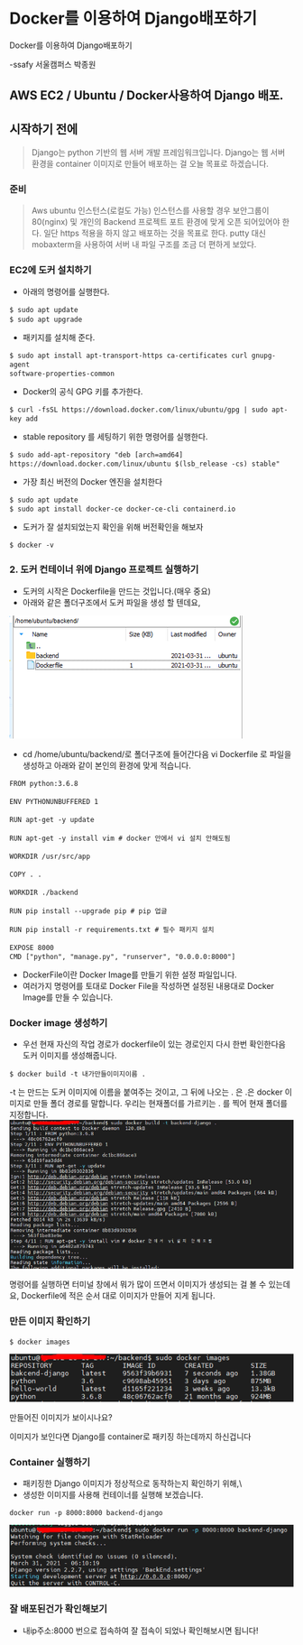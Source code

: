 # Docker를 이용하여 Django배포하기
Docker를 이용하여 Django배포하기

-ssafy 서울캠퍼스 박종원


## AWS EC2 / Ubuntu / Docker사용하여 Django 배포.



## 시작하기 전에

> Django는 python 기반의 웹 서버 개발 프레임워크입니다.
> Django는 웹 서버 환경을 container 이미지로 만들어 배포하는 걸 오늘 목표로 하겠습니다.

### 준비 ###
> Aws ubuntu 인스턴스(로컬도 가능)
> 인스턴스를 사용할 경우 보안그룹이 80(nginx) 및 개인의 Backend 프로젝트 포트 환경에 맞게 오픈 되어있어야 한다.
> 일단 https 적용을 하지 않고 배포하는 것을 목표로 한다.
> putty 대신 mobaxterm을 사용하여 서버 내 파일 구조를 조금 더 편하게 보았다.


### EC2에 도커 설치하기 ###

- 아래의 명령어를 실행한다.
``` c
$ sudo apt update
$ sudo apt upgrade
```

- 패키지를 설치해 준다.
``` 
$ sudo apt install apt-transport-https ca-certificates curl gnupg-agent
software-properties-common
```

- Docker의 공식 GPG 키를 추가한다.
``` 
$ curl -fsSL https://download.docker.com/linux/ubuntu/gpg | sudo apt-key add
```

- stable repository 를 세팅하기 위한 명령어를 실행한다.
``` 
$ sudo add-apt-repository "deb [arch=amd64]
https://download.docker.com/linux/ubuntu $(lsb_release -cs) stable"
```

- 가장 최신 버전의 Docker 엔진을 설치한다
``` 
$ sudo apt update
$ sudo apt install docker-ce docker-ce-cli containerd.io
```

- 도커가 잘 설치되었는지 확인을 위해 버전확인을 해보자
``` 
$ docker -v

```

### 2. 도커 컨테이너 위에 Django 프로젝트 실행하기 ###

- 도커의 시작은 Dockerfile을 만드는 것입니다.(매우 중요)
- 아래와 같은 폴더구조에서 도커 파일을 생성 할 텐데요,

![](/img/Dockerfile_dic.png)


- cd /home/ubuntu/backend/로 폴더구조에 들어간다음 vi Dockerfile 로 파일을 생성하고 아래와 같이 본인의 환경에 맞게 적습니다.
``` 
FROM python:3.6.8

ENV PYTHONUNBUFFERED 1

RUN apt-get -y update 

RUN apt-get -y install vim # docker 안에서 vi 설치 안해도됨

WORKDIR /usr/src/app

COPY . .

WORKDIR ./backend

RUN pip install --upgrade pip # pip 업글 

RUN pip install -r requirements.txt # 필수 패키지 설치 

EXPOSE 8000 
CMD ["python", "manage.py", "runserver", "0.0.0.0:8000"]

```

- DockerFile이란 Docker Image를 만들기 위한 설정 파일입니다. 
- 여러가지 명령어를 토대로 Docker File을 작성하면 설정된 내용대로 Docker Image를 만들 수 있습니다.


### Docker image 생성하기 ###

- 우선 현재 자신의 작업 경로가 dockerfile이 있는 경로인지 다시 한번 확인한다음 도커 이미지를 생성해줍니다.

``` 
$ docker build -t 내가만들이미지이름 .
```

-t 는 만드는 도커 이미지에 이름을 붙여주는 것이고, 그 뒤에 나오는 . 은  .은 docker 이미지로 만들 폴더 경로를 말합니다.
우리는 현재폴더를 가르키는 . 를 찍어 현재 폴더를 지정합니다.
![](/img/Docker_build.png)

명령어를 실행하면 터미널 창에서 뭐가 많이 뜨면서 이미지가 생성되는 걸 볼 수 있는데요, 
Dockerfile에 적은 순서 대로 이미지가 만들어 지게 됩니다.

### 만든 이미지 확인하기 ###

``` 
$ docker images
```

![](/img/Docker_image.png)

만들어진 이미지가 보이시나요?

이미지가 보인다면 Django를 container로 패키징 하는데까지 하신겁니다

### Container 실행하기 ###

- 패키징한 Django 이미지가 정상적으로 동작하는지 확인하기 위해,\
- 생성한 이미지를 사용해 컨테이너를 실행해 보겠습니다.

``` 
docker run -p 8000:8000 backend-django
```
![](/img/Docker_run.png)

### 잘 배포된건가 확인해보기 ###

- 내ip주소:8000 번으로 접속하여 잘 접속이 되었나 확인해보시면 됩니다!







